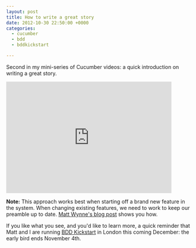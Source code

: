 ```yaml
---
layout: post
title: How to write a great story
date: 2012-10-30 22:50:00 +0000
categories:
  - cucumber
  - bdd
  - bddkickstart

---
```


<p>Second in my mini-series of Cucumber videos: a quick introduction on writing a great story.</p>

<iframe width="445" height="300" src="http://www.youtube.com/embed/RJ3UiK1IEj4" frameborder="0">

</iframe>

<p><b>Note:</b> This approach works best when starting off a brand new feature in the system. When changing existing features, we need to work to keep our preamble up to date. <a href='http://blog.mattwynne.net/2010/10/22/features-user-stories/'>Matt Wynne's blog post</a> shows you how.</p>

<p>If you like what you see, and you'd like to learn more, a quick reminder that Matt and I are running <a href='http://bddkickstart.com'>BDD Kickstart</a> in London this coming December: the early bird ends November 4th.
</p>
